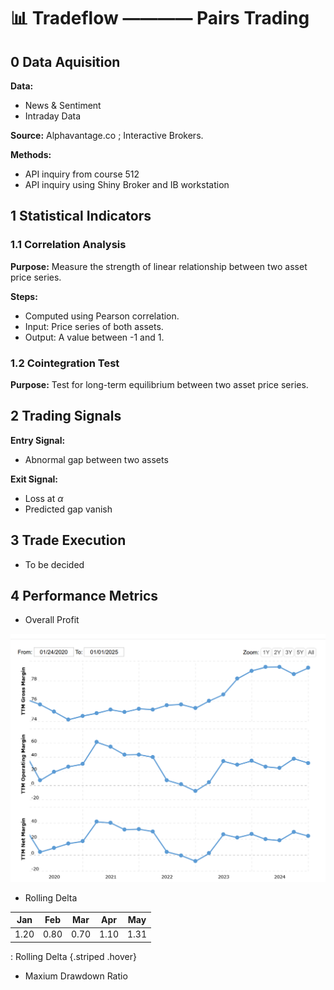 
# 📊 Tradeflow ———— Pairs Trading

## 0 Data Aquisition

**Data:**
- News & Sentiment 
- Intraday Data

**Source:** Alphavantage.co ; Interactive Brokers.

**Methods:** 
- API inquiry from course 512
- API inquiry using Shiny Broker and IB workstation

## 1 Statistical Indicators

### 1.1 Correlation Analysis

**Purpose:** Measure the strength of linear relationship between two asset price series.

**Steps:**
- Computed using Pearson correlation.
- Input: Price series of both assets.
- Output: A value between -1 and 1.

### 1.2 Cointegration Test

**Purpose:** Test for long-term equilibrium between two asset price series.

## 2 Trading Signals

**Entry Signal:** 
- Abnormal gap between two assets

**Exit Signal:** 
- Loss at $\alpha %$
- Predicted gap vanish

## 3 Trade Execution
- To be decided

## 4 Performance Metrics
- Overall Profit

![Example Figure](profit_curve.png)

- Rolling Delta

| Jan  | Feb  | Mar  | Apr  | May  |
|------|------|------|------|------|
| 1.20 | 0.80 | 0.70 | 1.10 | 1.31 |

: Rolling Delta {.striped .hover}

- Maxium Drawdown Ratio
